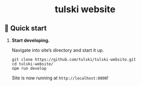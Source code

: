 <h1 align="center">
  tulski website
</h1>

## 🚀 Quick start

1.  **Start developing.**

    Navigate into site’s directory and start it up.

    ```shell
    git clone https://github.com/tulski/tulski-website.git
    cd tulski-website/
    npm run develop
    ```
    Site is now running at `http://localhost:8000`!
